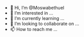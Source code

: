- 👋 Hi, I’m @Moswabethuel
- 👀 I’m interested in ...
- 🌱 I’m currently learning ...
- 💞️ I’m looking to collaborate on ...
- 📫 How to reach me ...

<!---
Moswabethuel/Moswabethuel is a ✨ special ✨ repository because its `README.md` (this file) appears on your GitHub profile.
You can click the Preview link to take a look at your changes.
--->
